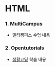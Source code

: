 # HTML

### 1. MultiCampus
* 멀티캠퍼스 수업 내용

### 2. Opentutorials
* [생활코딩](https://opentutorials.org/course/3084) 학습 내용
